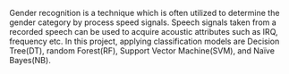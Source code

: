 Gender recognition is a technique which is often utilized to determine the gender category by process speed signals. Speech signals taken from a recorded speech can be used to acquire acoustic attributes such as IRQ, frequency etc. In this project, applying classification models are Decision Tree(DT), random Forest(RF), Support Vector Machine(SVM), and Naïve Bayes(NB).
